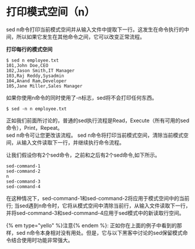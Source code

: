# 打印模式空间（n）

sed n命令打印当前模式空间并从输入文件中提取下一行。这发生在命令执行的中间，所以如果它发生在其他命令之间，它可以改变正常流程。

__打印每行的模式空间__

```
$ sed n employee.txt
101,John Doe,CEO
102,Jason Smith,IT Manager
103,Raj Reddy,Sysadmin
104,Anand Ram,Developer
105,Jane Miller,Sales Manager
```

如果你使用n命令的同时使用了-n标志，sed将不会打印任何东西。

```
$ sed -n n employee.txt
```

正如我们前面所讨论的，普通的sed执行流程是Read，Execute（所有可用的sed命令），Print，Repeat。<br>
sed n命令可让您更改该流程。 sed n命令将打印当前模式空间，清除当前模式空间，从输入文件读取下一行，并继续执行命令流程。<br>

让我们假设你有2个sed命令，之前和之后有2个sed命令,如下所示。

```
sed-command-1
sed-command-2
n
sed-command-3
sed-command-4
```

在这种情况下，sed-command-1和sed-command-2将应用于模式空间中的当前行; 当sed遇到n命令时，它将从模式空间中清除当前行，从输入文件读取下一行，
并将sed-command-3和sed-command-4应用于sed模式中的新读取行空间。<br>

{% em type="yello" %}注意{% endem %}: 正如你在上面的例子中看到的那样，sed n命令本身相对没有用处。但是，它与以下黑客中讨论的sed保留模式命令结合使用时功能非常强大。
